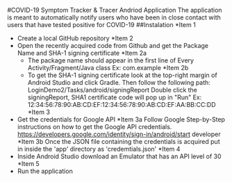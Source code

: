 #COVID-19 Symptom Tracker & Tracer Andriod Application
The application is meant to automatically notify users who have been in close contact with users that have tested positive for COVID-19
##Instalation
*Item 1
- Create a local GitHub repository
*Item 2
- Open the recently acquired code from Github and get the Package Name and SHA-1 signing certificate
   *Item 2a
   - The package name should appear in the first line of Every Activity/Fragment/Java class
   Ex: com.example
   *Item 2b
   - To get the SHA-1 signing certificate look at the top-right margin of Android Studio and click Gradle.
   Then follow the following path: LoginDemo2/Tasks/android/signingReport
   Double click the signingReport, SHA1 certificate code will pop up in "Run"
   Ex: 12:34:56:78:90:AB:CD:EF:12:34:56:78:90:AB:CD:EF:AA:BB:CC:DD
*Item 3
- Get the credentials for Google API
   *Item 3a
   Follow Google Step-by-Step instructions on how to get the Google API credentials.
   https://developers.google.com/identity/sign-in/android/start developer
   *Item 3b
   Once the JSON file containing the credentials is acquired put in inside the 'app' directory as 'credemtials.json'
*Item 4
- Inside Android Studio download an Emulator that has an API level of 30
*Item 5
- Run the application